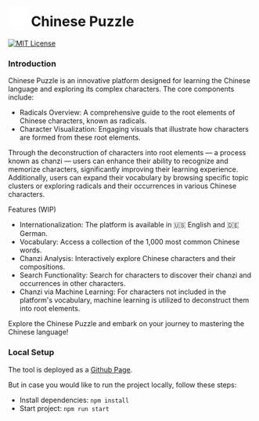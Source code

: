 <h1>
    <img style="width: 40px;" src=".github/images/favicon.ico">
    Chinese Puzzle
</h1>

[![MIT License](https://img.shields.io/badge/license-MIT-blue.svg?color=blue)](./LICENSE)

### Introduction
Chinese Puzzle is an innovative platform designed for learning the Chinese language and exploring its complex characters. 
The core components include:
- Radicals Overview: A comprehensive guide to the root elements of Chinese characters, known as radicals.
- Character Visualization: Engaging visuals that illustrate how characters are formed from these root elements.

Through the deconstruction of characters into root elements — a process known as chanzi — users can enhance their ability to recognize and memorize characters, significantly improving their learning experience. 
Additionally, users can expand their vocabulary by browsing specific topic clusters or exploring radicals and their occurrences in various Chinese characters.


Features (WIP)
- Internationalization: The platform is available in 🇺🇸 English and 🇩🇪 German.
- Vocabulary: Access a collection of the 1,000 most common Chinese words.
- Chanzi Analysis: Interactively explore Chinese characters and their compositions.
- Search Functionality: Search for characters to discover their chanzi and occurrences in other characters.
- Chanzi via Machine Learning: For characters not included in the platform's vocabulary, machine learning is utilized to deconstruct them into root elements.

Explore the Chinese Puzzle and embark on your journey to mastering the Chinese language!


### Local Setup

The tool is deployed as a <a href='https://stephaniehhnbrg.github.io/chinese-caligraphy/' target='_blank'>Github Page</a>.

But in case you would like to run the project locally, follow these steps:

- Install dependencies: `npm install`
- Start project: `npm run start`
